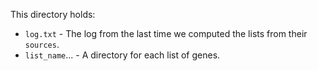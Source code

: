 This directory holds:

* `log.txt` - The log from the last time we computed the lists from their `sources`.
* `list_name`... - A directory for each list of genes.
